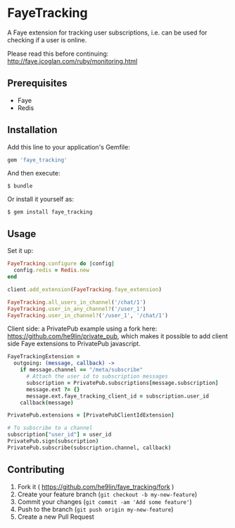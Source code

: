 # FayeTracking

A Faye extension for tracking user subscriptions, i.e. can be used for
checking if a user is online.

Please read this before continuing: http://faye.jcoglan.com/ruby/monitoring.html

## Prerequisites

* Faye
* Redis

## Installation

Add this line to your application's Gemfile:

```ruby
gem 'faye_tracking'
```

And then execute:

    $ bundle

Or install it yourself as:

    $ gem install faye_tracking

## Usage

Set it up:

```ruby
FayeTracking.configure do |config|
  config.redis = Redis.new
end

client.add_extension(FayeTracking.faye_extension)

FayeTracking.all_users_in_channel('/chat/1')
FayeTracking.user_in_any_channel?('/user_1')
FayeTracking.user_in_channel?('/user_1', '/chat/1')
```

Client side: a PrivatePub example using a fork here: https://github.com/he9lin/private_pub, which makes it possible to add client side Faye extensions to PrivatePub javascript.

```coffeescript
FayeTrackingExtension =
  outgoing: (message, callback) ->
    if message.channel == "/meta/subscribe"
      # Attach the user id to subscription messages
      subscription = PrivatePub.subscriptions[message.subscription]
      message.ext ?= {}
      message.ext.faye_tracking_client_id = subscription.user_id
    callback(message)

PrivatePub.extensions = [PrivatePubClientIdExtension]

# To subscribe to a channel
subscription["user_id"] = user_id
PrivatePub.sign(subscription)
PrivatePub.subscribe(subscription.channel, callback)
```

## Contributing

1. Fork it ( https://github.com/he9lin/faye_tracking/fork )
2. Create your feature branch (`git checkout -b my-new-feature`)
3. Commit your changes (`git commit -am 'Add some feature'`)
4. Push to the branch (`git push origin my-new-feature`)
5. Create a new Pull Request
